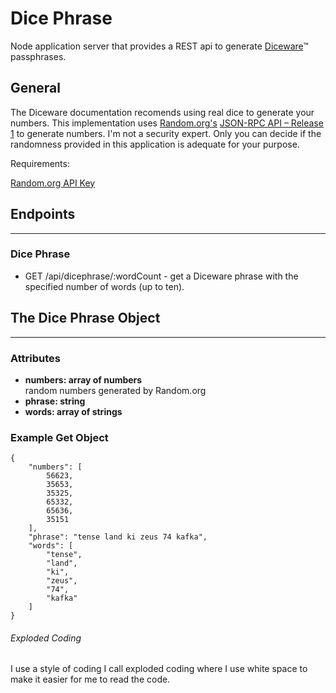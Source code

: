 # Dice Phrase

Node application server that provides a REST api to generate [Diceware](http://world.std.com/~reinhold/diceware.html)™ passphrases.

## General

The Diceware documentation recomends using real dice to generate your numbers. This implementation uses [Random.org's](https://www.random.org/) [JSON-RPC API – Release 1](https://api.random.org/json-rpc/1/) to generate numbers. I'm not a security expert. Only you can decide if the randomness provided in this application is adequate for your purpose.

Requirements:

[Random.org API Key](https://api.random.org/api-keys)

## Endpoints

---

### Dice Phrase

 * GET /api/dicephrase/:wordCount - get a Diceware phrase with the specified number of words (up to ten).

## The Dice Phrase Object

---

### Attributes

 * **numbers: array of numbers**
 <br>random numbers generated by Random.org
 * **phrase: string**
 * **words: array of strings**

### Example Get Object

<pre><code>{
    "numbers": [
        56623,
        35653,
        35325,
        65332,
        65636,
        35151
    ],
    "phrase": "tense land ki zeus 74 kafka",
    "words": [
        "tense",
        "land",
        "ki",
        "zeus",
        "74",
        "kafka"
    ]
}</code></pre>

###### Exploded Coding

I use a style of coding I call exploded coding where I use white space to make it easier for me to read the code.
